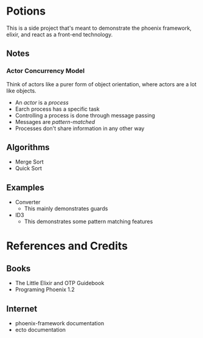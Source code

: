 # Potions

This is a side project that's meant to demonstrate the phoenix framework, elixir, and react as a front-end technology.

## Notes

### Actor Concurrency Model

Think of actors like a purer form of object orientation, where actors are a lot like objects.

* An _actor_ is a _process_
* Earch process has a specific task
* Controlling a process is done through message passing
* Messages are _pattern-matched_
* Processes don't share information in any other way

## Algorithms

* Merge Sort
* Quick Sort

## Examples

* Converter
    * This mainly demonstrates guards
* ID3
    * This demonstrates some pattern matching features

# References and Credits

## Books

* The Little Elixir and OTP Guidebook
* Programing Phoenix 1.2

## Internet

* phoenix-framework documentation
* ecto documentation
